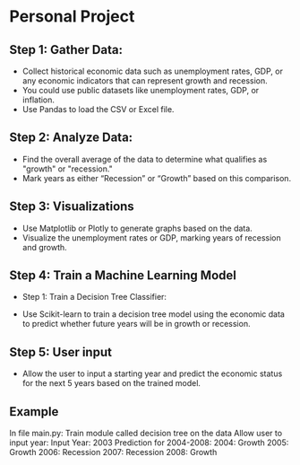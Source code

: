 # Personal Project

Step 1: Gather Data:
---------------------
- Collect historical economic data such as unemployment rates, GDP, or any economic indicators that can represent growth and recession.
- You could use public datasets like unemployment rates, GDP, or inflation.
- Use Pandas to load the CSV or Excel file.


Step 2: Analyze Data:
---------------------

- Find the overall average of the data to determine what qualifies as "growth" or "recession."
- Mark years as either “Recession” or “Growth” based on this comparison.

Step 3: Visualizations
---------------------
- Use Matplotlib or Plotly to generate graphs based on the data.
- Visualize the unemployment rates or GDP, marking years of recession and growth.

Step 4: Train a Machine Learning Model
---------------------

- Step 1: Train a Decision Tree Classifier:

- Use Scikit-learn to train a decision tree model using the economic data to predict whether future years will be in growth or recession.

Step 5: User input
---------------------

- Allow the user to input a starting year and predict the economic status for the next 5 years based on the trained model.

Example
--------
In file main.py: 
Train module called decision tree  on the data
Allow user to input year:
Input Year: 2003
Prediction for 2004-2008: 
2004: Growth
2005: Growth
2006: Recession
2007: Recession
2008: Growth
